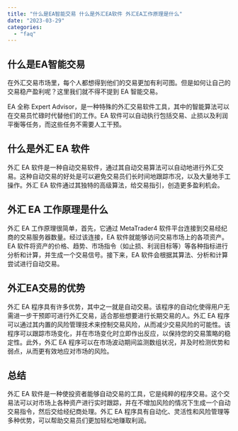 ```yaml
---
title: "什么是EA智能交易 什么是外汇EA软件 外汇EA工作原理是什么"
date: "2023-03-29"
categories: 
  - "faq"
---
```


## 什么是EA智能交易

在外汇交易市场里，每个人都想得到他们的交易更加有利可图。但是如何让自己的交易稳产盈利呢？这里我们就不得不提到 EA 智能交易。

EA 全称 Expert Advisor，是一种特殊的外汇交易软件工具，其中的智能算法可以在交易员忙碌时代替他们的工作。EA 软件可以自动执行包括交易、止损以及利润平衡等任务，而这些任务不需要人工干预。

## 什么是外汇 EA 软件

外汇 EA 软件是一种自动交易软件，通过其自动交易算法可以自动地进行外汇交易。这种自动交易的好处是可以避免交易员们长时间地跟踪市况，以及大量地手工操作。外汇 EA 软件通过其独特的高级算法，给交易指引，创造更多盈利机会。

## 外汇 EA 工作原理是什么

外汇 EA 工作原理很简单，首先，它通过 MetaTrader4 软件平台连接到交易经纪商的交易服务器数量。经过该连接，EA 软件就能够访问交易市场上的各项资产。EA 软件将资产的价格、趋势、市场指令（如止损、利润目标等）等各种指标进行分析和计算，并生成一个交易信号。接下来，EA 软件会根据其算法、分析和计算尝试进行自动交易。

## 外汇EA交易的优势

外汇 EA 程序具有许多优势，其中之一就是自动交易。该程序的自动化使得用户无需进一步干预即可进行外汇交易，适合那些想要进行长期交易的人。外汇 EA 程序可以通过其内置的风险管理技术来控制交易风险，从而减少交易风险的可能性。该程序可以跟踪市场变化，并在市场变化时立即作出反应，以保持您的交易策略的稳定性。此外，外汇 EA 程序可以在市场波动期间监测数组状况，并及时检测优势和弱点，从而更有效地应对市场的风险。

## 总结

外汇 EA 软件是一种使投资者能够自动交易的工具，它是纯粹的程序交易。这个交易法可以对市场上各种资产进行实时跟踪，并在不增加风险的情况下生成一个自动交易指令，然后交给经纪商处理。外汇 EA 程序具有自动化、灵活性和风险管理等多种优势，可以帮助交易员们更加轻松地赚取利润。
